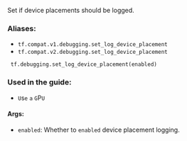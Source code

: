 
Set if device placements should be logged.
### Aliases:
- `tf.compat.v1.debugging.set_log_device_placement`
- `tf.compat.v2.debugging.set_log_device_placement`

```
 tf.debugging.set_log_device_placement(enabled)
```
### Used in the guide:
- ``U``s``e`` ``a`` ``G``P``U``
#### Args:
- `enabled`: Whether to `enabled` device placement logging.
